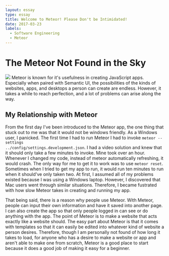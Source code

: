 ```yaml
---
layout: essay
type: essay
title: Welcome to Meteor! Please Don't be Intimidated!
date: 2017-03-23
labels:
  - Software Engineering
  - Meteor
---
```

# The Meteor Not Found in the Sky
<img class="ui image" src="http://naturaily.com/images/meteor.png">
Meteor is known for it's usefulness in creating JavaScript apps.  Especially when paired with Semantic UI, the possibilities of the kinds of websites, apps, and desktops a person can create are endless.  However, it takes a while to reach perfection, and a lot of problems can arise along the way.

## My Relationship with Meteor
From the first day I've been introduced to the Meteor app, the one thing that stuck out to me was that it would not be windows friendly.  As a Windows user, I panicked.  The first time I had to run Meteor I had to invoke <code class="highlighter-rouge">meteor --settings ../config/settings.development.json</code>.  I had a video solution and knew that it should only take a few minutes to invoke.  Mine took over an hour.  Whenever I changed my code, instead of meteor automatically refreshing, it would crash.  The only way for me to get it to work was to use <code class="highlighter-rouge">meteor reset</code>.  Sometimes when I tried to get my app to run, it would run ten minutes to run when it should've only taken two.  At first, I assumed all of my problems existed because I was using a Windows laptop.  However, I discovered that Mac users went through similar situations.  Therefore, I became fustrated with how slow Meteor takes in creating and running my app.

That being said, there is a reason why people use Meteor.  With Meteor, people can input their own information and have it saved into another page.  I can also create the app so that only people logged in can see or do anything with the app.  The point of Meteor is to make a website that acts exactly like a website should.  The easy part about Meteor is that it comes with templates so that it can easily be edited into whatever kind of website a person desires.  Therefore, though I am personally not found of how long it takes to load, for anyone who has a desire to make a website or app and aren't able to make one from scratch, Meteor is a good place to start because it does a good job of making it easy for a beginner.
